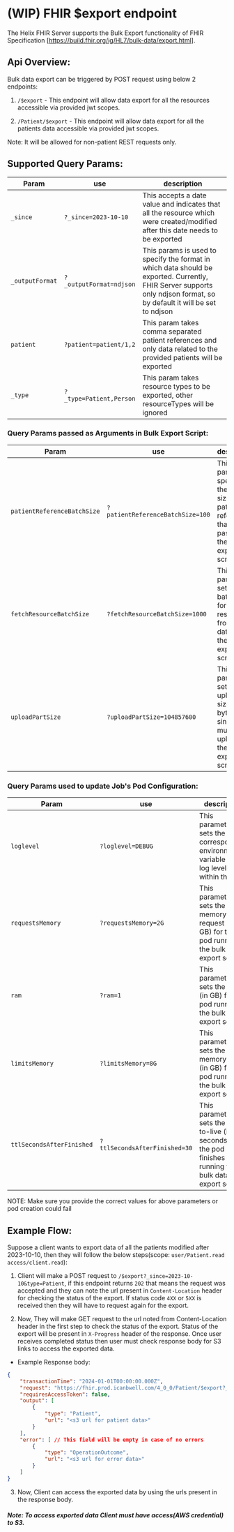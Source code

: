 # (WIP) FHIR $export endpoint

The Helix FHIR Server supports the Bulk Export functionality of FHIR Specification [https://build.fhir.org/ig/HL7/bulk-data/export.html].

## Api Overview:

Bulk data export can be triggered by POST request using below 2 endpoints:

1. `/$export` - This endpoint will allow data export for all the resources accessible via provided jwt scopes.

2. `/Patient/$export` - This endpoint will allow data export for all the patients data accessible via provided jwt scopes.

Note: It will be allowed for non-patient REST requests only.

## Supported Query Params:

| Param | use | description |
|-------|-----|-------------|
| `_since` | `?_since=2023-10-10`| This accepts a date value and indicates that all the resource which were created/modified after this date needs to be exported |
| `_outputFormat` | `?_outputFormat=ndjson` | This params is used to specify the format in which data should be exported. Currently, FHIR Server supports only ndjson format, so by default it will be set to ndjson |
| `patient` | `?patient=patient/1,2` | This param takes comma separated patient references and only data related to the provided patients will be exported |
| `_type` | `?_type=Patient,Person` | This param takes resource types to be exported, other resourceTypes will be ignored |

### Query Params passed as Arguments in Bulk Export Script:

| Param | use | description |
|-------|-----|-------------|
| `patientReferenceBatchSize` | `?patientReferenceBatchSize=100`| This parameter specifies the batch size for patient references that will be passed to the bulk export script |
| `fetchResourceBatchSize` | `?fetchResourceBatchSize=1000` | This parameter sets the batch size for fetching resources from the database in the bulk export script |
| `uploadPartSize` | `?uploadPartSize=104857600` | This parameter sets the upload part size (in bytes) of a single multi-part upload for the bulk export script |

### Query Params used to update Job's Pod Configuration:

| Param | use | description |
|-------|-----|-------------|
| `loglevel` | `?loglevel=DEBUG`| This parameter sets the corresponding environment variable for log level within the pod |
| `requestsMemory` | `?requestsMemory=2G` | This parameter sets the memory request (in GB) for the pod running the bulk data export script |
| `ram` | `?ram=1` | This parameter sets the ram (in GB) for the pod running the bulk data export script |
| `limitsMemory` | `?limitsMemory=8G` | This parameter sets the memory limit (in GB) for the pod running the bulk data export script |
| `ttlSecondsAfterFinished` | `?ttlSecondsAfterFinished=30` | This parameter sets the time-to-live (in seconds) after the pod finishes running the bulk data export script |

NOTE: Make sure you provide the correct values for above parameters or pod creation could fail

## Example Flow:

Suppose a client wants to export data of all the patients modified after 2023-10-10, then they will follow the below steps(scope: `user/Patient.read access/client.read`):

1. Client will make a POST request to `/$export?_since=2023-10-10&type=Patient`, if this endpoint returns `202` that means the request was accepted and they can note the url present in `Content-Location` header for checking the status of the export. If status code `4XX` or `5XX` is received then they will have to request again for the export.

2. Now, They will make GET request to the url noted from Content-Location header in the first step to check the status of the export.
   Status of the export will be present in `X-Progress` header of the response. Once user receives completed status then user must check response body for S3 links to access the exported data.

-   Example Response body:

```json
{
    "transactionTime": "2024-01-01T00:00:00.000Z",
    "request": "https://fhir.prod.icanbwell.com/4_0_0/Patient/$export?_since=2023-10-10&_type=Patient",
    "requiresAccessToken": false,
    "output": [
        {
            "type": "Patient",
            "url": "<s3 url for patient data>"
        }
    ],
    "error": [ // This field will be empty in case of no errors
        {
            "type": "OperationOutcome",
            "url": "<s3 url for error data>"
        }
    ]
}
```

3. Now, Client can access the exported data by using the urls present in the response body.

##### Note: To access exported data Client must have access(AWS credential) to S3.
